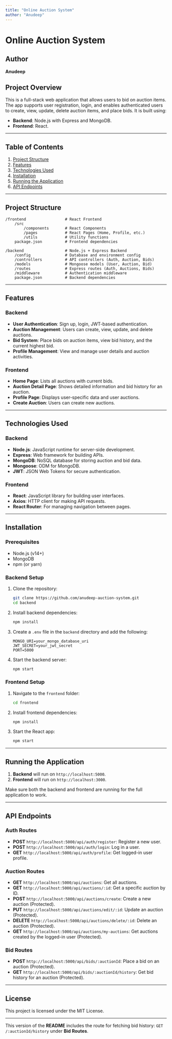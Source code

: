 ```yaml
---
title: "Online Auction System"
author: "Anudeep"
---
```


# Online Auction System

## Author

**Anudeep**

## Project Overview

This is a full-stack web application that allows users to bid on auction items. The app supports user registration, login, and enables authenticated users to create, view, update, delete auction items, and place bids. It is built using:

- **Backend**: Node.js with Express and MongoDB.
- **Frontend**: React.

---

## Table of Contents

1. [Project Structure](#project-structure)
2. [Features](#features)
3. [Technologies Used](#technologies-used)
4. [Installation](#installation)
5. [Running the Application](#running-the-application)
6. [API Endpoints](#api-endpoints)

---

## Project Structure

```
/frontend                 # React Frontend
    /src
        /components       # React Components
        /pages            # React Pages (Home, Profile, etc.)
        /utils            # Utility functions
    package.json          # Frontend dependencies

/backend                  # Node.js + Express Backend
    /config               # Database and environment config
    /controllers          # API controllers (Auth, Auction, Bids)
    /models               # Mongoose models (User, Auction, Bid)
    /routes               # Express routes (Auth, Auctions, Bids)
    /middleware           # Authentication middleware
    package.json          # Backend dependencies
```

---

## Features

### Backend

- **User Authentication**: Sign up, login, JWT-based authentication.
- **Auction Management**: Users can create, view, update, and delete auctions.
- **Bid System**: Place bids on auction items, view bid history, and the current highest bid.
- **Profile Management**: View and manage user details and auction activities.

### Frontend

- **Home Page**: Lists all auctions with current bids.
- **Auction Detail Page**: Shows detailed information and bid history for an auction.
- **Profile Page**: Displays user-specific data and user auctions.
- **Create Auction**: Users can create new auctions.

---

## Technologies Used

### Backend

- **Node.js**: JavaScript runtime for server-side development.
- **Express**: Web framework for building APIs.
- **MongoDB**: NoSQL database for storing auction and bid data.
- **Mongoose**: ODM for MongoDB.
- **JWT**: JSON Web Tokens for secure authentication.

### Frontend

- **React**: JavaScript library for building user interfaces.
- **Axios**: HTTP client for making API requests.
- **React Router**: For managing navigation between pages.

---

## Installation

### Prerequisites

- Node.js (v14+)
- MongoDB
- npm (or yarn)

### Backend Setup

1. Clone the repository:

   ```bash
   git clone https://github.com/anudeep-auction-system.git
   cd backend
   ```

2. Install backend dependencies:

   ```bash
   npm install
   ```

3. Create a `.env` file in the `backend` directory and add the following:

   ```
   MONGO_URI=your_mongo_database_uri
   JWT_SECRET=your_jwt_secret
   PORT=5000
   ```

4. Start the backend server:
   ```bash
   npm start
   ```

### Frontend Setup

1. Navigate to the `frontend` folder:

   ```bash
   cd frontend
   ```

2. Install frontend dependencies:

   ```bash
   npm install
   ```

3. Start the React app:
   ```bash
   npm start
   ```

---

## Running the Application

1. **Backend** will run on `http://localhost:5000`.
2. **Frontend** will run on `http://localhost:3000`.

Make sure both the backend and frontend are running for the full application to work.

---

## API Endpoints

### Auth Routes

- **POST** `http://localhost:5000/api/auth/register`: Register a new user.
- **POST** `http://localhost:5000/api/auth/login`: Log in a user.
- **GET** `http://localhost:5000/api/auth/profile`: Get logged-in user profile.

### Auction Routes

- **GET** `http://localhost:5000/api/auctions`: Get all auctions.
- **GET** `http://localhost:5000/api/auctions/:id`: Get a specific auction by ID.
- **POST** `http://localhost:5000/api/auctions/create`: Create a new auction (Protected).
- **PUT** `http://localhost:5000/api/auctions/edit/:id`: Update an auction (Protected).
- **DELETE** `http://localhost:5000/api/auctions/delete/:id`: Delete an auction (Protected).
- **GET** `http://localhost:5000/api/auctions/my-auctions`: Get auctions created by the logged-in user (Protected).

### Bid Routes

- **POST** `http://localhost:5000/api/bids/:auctionId`: Place a bid on an auction (Protected).
- **GET** `http://localhost:5000/api/bids/:auctionId/history`: Get bid history for an auction (Protected).

---

## License

This project is licensed under the MIT License.

---

This version of the **README** includes the route for fetching bid history: `GET /:auctionId/history` under **Bid Routes**.
